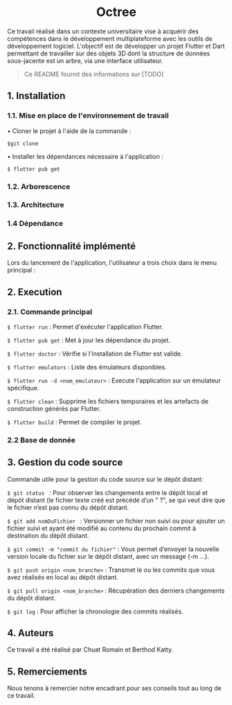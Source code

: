 <h1 align="center">Octree</h1>

<p>Ce travail réalisé dans un contexte universitaire vise à acquérir des compétences dans le développement multiplateforme  avec les outils de développement logiciel. L'objectif est de développer un projet Flutter et Dart permettant de travailler sur des objets 3D dont la structure de données sous-jacente est un arbre, via une interface utilisateur. </p>

> Ce README fournit des informations sur [TODO]

 ## 1. Installation

 ### 1.1. Mise en place de l'environnement de travail

 • Cloner le projet à l'aide de la commande : 
 ```
 $git clone
```

• Installer les dépendances nécessaire à l'application : 
 ```
$ flutter pub get
```

### 1.2. Arborescence



### 1.3. Architecture



### 1.4 Dépendance

## 2. Fonctionnalité implémenté
<p>Lors du lancement de l'application, l'utilisateur a trois choix dans le menu principal :</p>


## 2. Execution
  ### 2.1. Commande principal

 ``` $ flutter run ``` : Permet d'exécuter l'application Flutter.

``` $ flutter pub get ``` : Met à jour les dépendance du projet.

``` $ flutter doctor ``` : Vérifie si l'installation de Flutter est valide.

``` $ flutter emulators ``` : Liste des émulateurs disponibles.

``` $ flutter run -d <nom_emulateur> ``` : Execute l'application sur un émulateur spécifique.

``` $ flutter clean ``` : Supprime les fichiers temporaires et les artefacts de construction générés par Flutter.

``` $ flutter build ``` : Permet de compiler le projet.



### 2.2 Base de donnée

## 3. Gestion du code source

Commande utile pour la gestion du code source sur le dépôt distant:

```$ git status ``` : Pour observer les changements entre le dépôt local et dépôt distant (le fichier texte créé est précédé d’un " ?", se qui veut dire que le fichier n’est pas connu du dépôt distant.

```$ git add nomDuFichier ``` : Versionner un fichier non suivi ou pour ajouter un fichier suivi et ayant été modifié au contenu du prochain commit à destination du dépôt distant.

```$ git commit -m "commit du fichier"``` : Vous permet d’envoyer la nouvelle version locale du
fichier sur le dépôt distant, avec un message (-m ...).

```$ git push origin <nom_branche>``` : Transmet le ou les commits que vous avez réalisés en local au dépôt distant.

```$ git pull origin <nom_branche>``` : Récupération des derniers changements du dépôt distant.

```$ git log``` : Pour afficher la chronologie des commits réalisés.


## 4. Auteurs
 Ce travail a été réalisé par Chuat Romain et Berthod Katty.

## 5. Remerciements
 Nous tenons à remercier notre encadrant pour ses conseils tout au long de ce travail.


